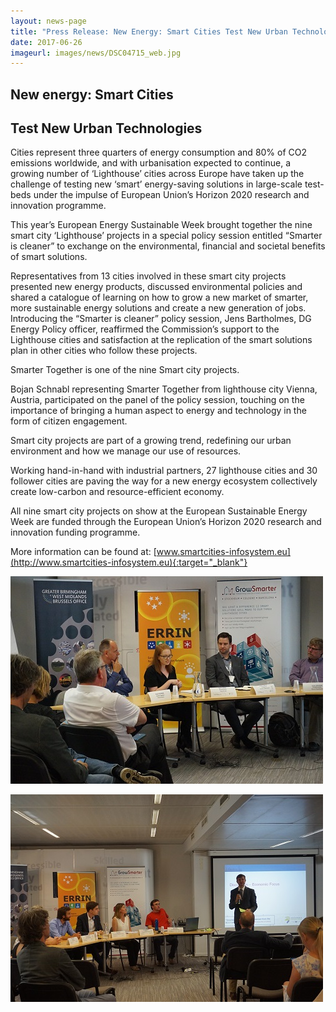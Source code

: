 ```yaml
---
layout: news-page
title: "Press Release: New Energy: Smart Cities Test New Urban Technologies"
date: 2017-06-26
imageurl: images/news/DSC04715_web.jpg
---
```


<div class="multiline">
<h2><span class="ornament-news">New energy: Smart Cities</span></h2>
<h2><span class="ornament-news">Test New Urban Technologies</span></h2>
</div>

Cities represent three quarters of energy consumption and 80% of CO2 emissions worldwide, and with urbanisation expected to continue, a growing number of ‘Lighthouse’ cities across Europe have taken up the challenge of testing new ‘smart’ energy-saving solutions in large-scale test-beds under the impulse of European Union’s Horizon 2020 research and innovation programme. 

This year’s European Energy Sustainable Week brought together the nine smart city ‘Lighthouse’ projects in a special policy session entitled “Smarter is cleaner” to exchange on the environmental, financial and societal benefits of smart solutions.

Representatives from 13 cities involved in these smart city projects presented new energy products, discussed environmental policies and shared a catalogue of learning on how to grow a new market of smarter, more sustainable energy solutions and create a new generation of jobs. Introducing the “Smarter is cleaner” policy session, Jens Bartholmes, DG Energy Policy officer, reaffirmed the Commission’s support to the Lighthouse cities and satisfaction at the replication of the smart solutions plan in other cities who follow these projects. 

Smarter Together is one of the nine Smart city projects.

Bojan Schnabl representing Smarter Together from lighthouse city Vienna, Austria, participated on the panel of the policy session, touching on the importance of bringing a human aspect to energy and technology in the form of citizen engagement.

Smart city projects are part of a growing trend, redefining our urban environment and how we manage our use of resources. 

Working hand-in-hand with industrial partners, 27 lighthouse cities and 30 follower cities are paving the way for a new energy ecosystem collectively create low-carbon and resource-efficient economy.  

All nine smart city projects on show at the European Sustainable Energy Week are funded through the European Union’s Horizon 2020 research and innovation funding programme. 

More information can be found at: [www.smartcities-infosystem.eu](http://www.smartcities-infosystem.eu){:target="_blank"}

![SCC1 policy.jpg](/images/news/DSC04715_web.jpg)

![SCC1 policy 2.jpg](/images/news/DSC04718_web.jpg)
